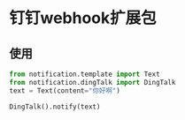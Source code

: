 # 钉钉webhook扩展包

## 使用

```python
from notification.template import Text
from notification.dingTalk import DingTalk
text = Text(content="你好啊")

DingTalk().notify(text)


```